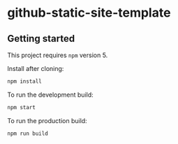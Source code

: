 # github-static-site-template

## Getting started
This project requires `npm` version 5.

Install after cloning:
```bash
npm install
```


To run the development build:
```bash
npm start
```

To run the production build:
```bash
npm run build
```
